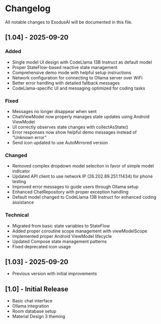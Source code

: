 # Changelog

All notable changes to ExodusAI will be documented in this file.

## [1.04] - 2025-09-20

### Added
- Single model UI design with CodeLlama 13B Instruct as default model
- Proper StateFlow-based reactive state management
- Comprehensive demo mode with helpful setup instructions
- Network configuration for connecting to Ollama server over WiFi
- Better error handling with detailed fallback messages
- CodeLlama-specific UI and messaging optimized for coding tasks

### Fixed
- Messages no longer disappear when sent
- ChatViewModel now properly manages state updates using Android ViewModel
- UI correctly observes state changes with collectAsState()
- Error responses now show helpful demo messages instead of "Unknown error"
- Send icon updated to use AutoMirrored version

### Changed
- Removed complex dropdown model selection in favor of simple model indicator
- Updated API client to use network IP (26.202.89.251:11434) for phone testing
- Improved error messages to guide users through Ollama setup
- Enhanced ChatRepository with proper exception handling
- Default model changed to CodeLlama 13B Instruct for enhanced coding assistance

### Technical
- Migrated from basic state variables to StateFlow
- Added proper coroutine scope management with viewModelScope
- Implemented proper Android ViewModel lifecycle
- Updated Compose state management patterns
- Fixed deprecated icon usage

## [1.03] - 2025-09-20
- Previous version with initial improvements

## [1.0] - Initial Release
- Basic chat interface
- Ollama integration
- Room database setup
- Material Design 3 theming